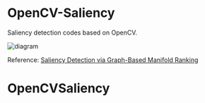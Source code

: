OpenCV-Saliency
===============

Saliency detection codes based on OpenCV.

![diagram](https://cloud.githubusercontent.com/assets/4705089/7244174/412be8c2-e80a-11e4-8e3d-eb03b2840989.jpg)

Reference: [Saliency Detection via Graph-Based Manifold Ranking](http://ieeexplore.ieee.org/xpls/abs_all.jsp?arnumber=6619251)

# OpenCVSaliency
